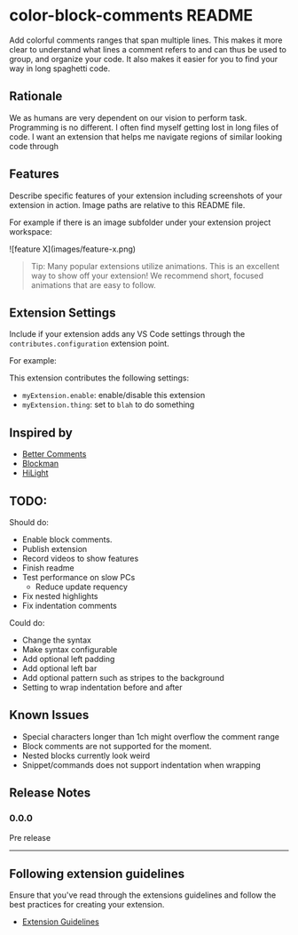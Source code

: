 # color-block-comments README

Add colorful comments ranges that span multiple lines. This makes it more clear to understand what lines a comment refers to and can thus be used to group, and organize your code. It also makes it easier for you to find your way in long spaghetti code.

## Rationale

We as humans are very dependent on our vision to perform task. Programming is no different. I often find myself getting lost in long files of code. I want an extension that helps me navigate regions of similar looking code through

## Features

Describe specific features of your extension including screenshots of your extension in action. Image paths are relative to this README file.

For example if there is an image subfolder under your extension project workspace:

\!\[feature X\]\(images/feature-x.png\)

> Tip: Many popular extensions utilize animations. This is an excellent way to show off your extension! We recommend short, focused animations that are easy to follow.

## Extension Settings

Include if your extension adds any VS Code settings through the `contributes.configuration` extension point.

For example:

This extension contributes the following settings:

* `myExtension.enable`: enable/disable this extension
* `myExtension.thing`: set to `blah` to do something

## Inspired by

* [Better Comments](https://marketplace.visualstudio.com/items?itemName=aaron-bond.better-comments)
* [Blockman](https://marketplace.visualstudio.com/items?itemName=leodevbro.blockman)
* [HiLight](https://marketplace.visualstudio.com/items?itemName=f0lio.hilight)

## TODO:

Should do:
* Enable block comments.
* Publish extension
* Record videos to show features
* Finish readme
* Test performance on slow PCs
    * Reduce update requency
* Fix nested highlights
* Fix indentation comments

Could do:
* Change the syntax
* Make syntax configurable
* Add optional left padding
* Add optional left bar
* Add optional pattern such as stripes to the background
* Setting to wrap indentation before and after

## Known Issues

* Special characters longer than 1ch might overflow the comment range
* Block comments are not supported for the moment.
* Nested blocks currently look weird
* Snippet/commands does not support indentation when wrapping

## Release Notes

### 0.0.0

Pre release

-----------------------------------------------------------------------------------------------------------
## Following extension guidelines

Ensure that you've read through the extensions guidelines and follow the best practices for creating your extension.

* [Extension Guidelines](https://code.visualstudio.com/api/references/extension-guidelines)
